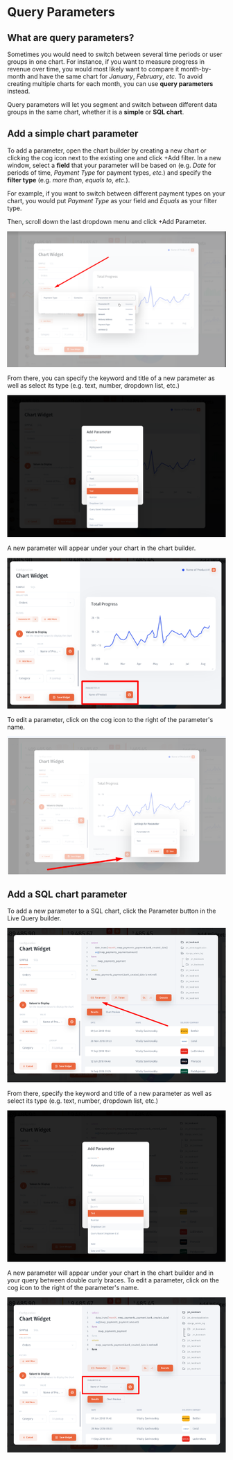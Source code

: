 # Query Parameters

## What are query parameters?

Sometimes you would need to switch between several time periods or user groups in one chart. For instance, if you want to measure progress in revenue over time, you would most likely want to compare it month-by-month and have the same chart for _January_, _February_, _etc_. To avoid creating multiple charts for each month, you can use **query parameters** instead. 

Query parameters will let you segment and switch between different data groups in the same chart, whether it is a **simple** or **SQL chart**.

## Add a simple chart parameter 

To add a parameter, open the chart builder by creating a new chart or clicking the cog icon next to the existing one and click +Add filter. In a new window, select a **field** that your parameter will be based on \(e.g. _Date_ for periods of time, _Payment Type_ for payment types, _etc._\) and specify the **filter type** \(e.g. _more than_, _equals to_, _etc._\).

For example, if you want to switch between different payment types on your chart, you would put _Payment Type_ as your field and _Equals_ as your filter type. 

Then, scroll down the last dropdown menu and click +Add Parameter.

![](../../.gitbook/assets/image%20%2816%29.png)

From there, you can specify the keyword and title of a new parameter as well as select its type \(e.g. text, number, dropdown list, etc.\)

![](../../.gitbook/assets/image%20%2846%29.png)

A new parameter will appear under your chart in the chart builder. 

![](../../.gitbook/assets/image%20%28126%29.png)

To edit a parameter, click on the cog icon to the right of the parameter's name. 

![](../../.gitbook/assets/image%20%28264%29.png)

## Add a SQL chart parameter

To add a new parameter to a SQL chart, click the Parameter button in the Live Query builder. 

![](../../.gitbook/assets/image%20%28286%29.png)

From there, specify the keyword and title of a new parameter as well as select its type \(e.g. text, number, dropdown list, etc.\)

![](../../.gitbook/assets/image%20%28215%29.png)

A new parameter will appear under your chart in the chart builder and in your query between double curly braces. To edit a parameter, click on the cog icon to the right of the parameter's name.

![](../../.gitbook/assets/image%20%28287%29.png)

